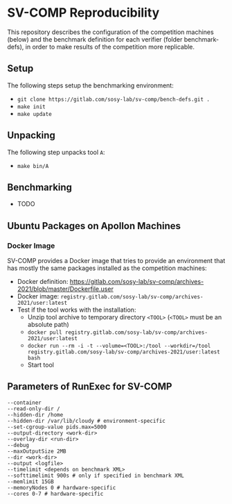 # SV-COMP Reproducibility
This repository describes the configuration of the competition machines (below)
and the benchmark definition for each verifier (folder benchmark-defs),
in order to make results of the competition more replicable.


## Setup
The following steps setup the benchmarking environment:
- `git clone https://gitlab.com/sosy-lab/sv-comp/bench-defs.git .`
- `make init`
- `make update`

## Unpacking
The following step unpacks tool `A`:
- `make bin/A`

## Benchmarking
- TODO

## Ubuntu Packages on Apollon Machines

### Docker Image
SV-COMP provides a Docker image that tries to provide an environment
that has mostly the same packages installed as the competition machines:
- Docker definition: https://gitlab.com/sosy-lab/sv-comp/archives-2021/blob/master/Dockerfile.user
- Docker image: `registry.gitlab.com/sosy-lab/sv-comp/archives-2021/user:latest`
- Test if the tool works with the installation:
  - Unzip tool archive to temporary directory `<TOOL>` (`<TOOL>` must be an absolute path)
  - `docker pull registry.gitlab.com/sosy-lab/sv-comp/archives-2021/user:latest`
  - `docker run --rm -i -t --volume=<TOOL>:/tool --workdir=/tool registry.gitlab.com/sosy-lab/sv-comp/archives-2021/user:latest bash`
  - Start tool


## Parameters of RunExec for SV-COMP
```
--container
--read-only-dir /
--hidden-dir /home
--hidden-dir /var/lib/cloudy # environment-specific
--set-cgroup-value pids.max=5000
--output-directory <work-dir>
--overlay-dir <run-dir>
--debug
--maxOutputSize 2MB
--dir <work-dir>
--output <logfile>
--timelimit <depends on benchmark XML>
--softtimelimit 900s # only if specified in benchmark XML
--memlimit 15GB
--memoryNodes 0 # hardware-specific
--cores 0-7 # hardware-specific
```


